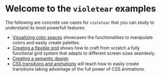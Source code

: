# Welcome to the `violetear` examples

The following are concrete use cases for `violetear` that you can study to understand its most powerfull features:

- [Visualizing color spaces](./color-spaces) showcases the functionalities to manipulate colors and easily create palettes.
- [Creating a flexible grid](./fluid-grid) shows how to craft from scratch a fully functional grid system that adapts to different screen sizes seamlesly.
- [Creating a semantic design](./semantic-inputs)
- [CSS transitions and animations](./animations) will teach how to easily create transitions taking advantage of the full power of CSS animations.